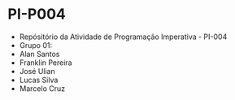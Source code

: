 # PI-P004
* Repósitório da Atividade de Programação Imperativa - PI-004
* Grupo 01:
* Alan Santos
* Franklin Pereira
* José Ulian 
* Lucas Silva
* Marcelo Cruz

